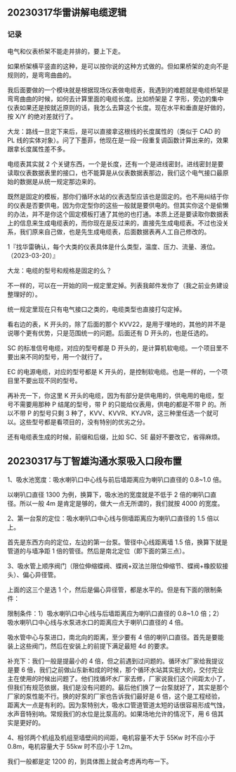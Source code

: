 ## 20230317华雷讲解电缆逻辑

### 记录

电气和仪表桥架不能走并排的，要上下走。

如果桥架横平竖直的这种，是可以按你说的这种方式做的。但如果桥架的走向不是规则的，是弯弯曲曲的。

我后面要做的一个模块就是根据现场仪表做电缆表，我遇到的难题就是电缆桥架是弯弯曲曲的时候，如何去计算里面的电缆长度。比如桥架是 Z 字形，旁边的集中仪表如果还是按就近原则的话，我怎么去算这个长度。现在水平和垂直是好做的，按 X/Y 的绝对差就行了。

大龙：路线一旦定下来后，是可以直接拿这根线的长度属性的（类似于 CAD 的 PL 线的实体对象）。问了下墨菲，他现在是一段一段重复调函数计算出来的，效果跟拿长度属性差不多。

电缆表其实就 2 个关键东西，一个是长度，还有一个是进线密封。进线密封是要读取仪表数据表里的接口，也不能算是从仪表数据表那边，我们这个电气接口最原始的数据是从统一规定那边来的。

既然是固定的模板，那你们循环水站的仪表选型应该也是固定的。也不用纠结于你的仪表是否要供电，因为你定型你的这些一般就是要供电的。但其实你这个是偷懒的办法，并不是你这个固定模板打通了其他的也打通。本质上还是要读取你数据表上的信息来生成电缆表的，而你现在是反过来的，直接先生成电缆表。不过也没关系，我们原来自己做，也是先生成电缆表，后面数据表再人工自己修改的。

1『找华雷确认，每个大类的仪表具体是什么类型，温度、压力、流量、液位。（2023-03-20）』

大龙：电缆的型号和规格是固定的么？

不一样的，可以在一开始的同一规定里定掉。列表我邮件发你了（我之前业务建设整理好的）。

统一规定里现在只有电气接口之类的，电缆类型也直接打勾定掉。

看右边的表，K 开头的，除了后面的那个 KVV22，是用于埋地的，其他的并不是说哪个更有优势，只是范围统一的问题。后面还有 D 开头的，也是任选的。

SC 的标准信号电缆，对应的型号都是 D 开头的，是计算机软电缆。一个项目里不要出来不同的型号，用一个就行了。

EC 的电源电缆，对应的型号都是 K 开头的，是控制软电缆。也是一样的，一个项目里不要出现不同的型号。

再补充一下，你这里 K 开头的电缆，因为有部分是供电用的，供电用的电缆，型号不需要用那种 P 结尾的型号，带 P 的只能给仪表用，供电的都是不带 P 的。所以不带 P 的型号只剩 3 种了，KVV、KVVR、KYJVR，这三种里任选一个就可以。这些型号都是看项目的，没有特别的优劣之分。

还有电缆表生成的时候，前缀和后缀，比如 SC、SE 最好不要改它，省得麻烦。

## 20230317与丁智雄沟通水泵吸入口段布置

1、吸水池宽度：吸水喇叭口中心线与前后墙距离应为喇叭口直径的 0.8~1.0 倍。

以喇叭口直径 1300 为例，换算下，吸水池的宽度就是不低于 2 倍的喇叭口直径。所以一般 4m 是肯定是够的，做大一点无所谓的，我们就按 4000 的宽度。

2、第一台泵的定位：吸水喇叭口中心线与侧墙距离应为喇叭口直径的 1.5 倍以上。

首先是东西方向的定位，左边的第一台泵。管径中心线距离墙 1.5 倍，换算下就是管道的与墙净距 1 倍的管径。然后是南北定位（即下面的第三点）。

3、吸水管上顺序阀门（限位伸缩蝶阀、蝶阀+双法兰限位伸缩节、蝶阀+橡胶软接头）、偏心异径管。

上面的这三个是选 1 个，然后是偏心异径管，都是水平的。但是有下面的限制条件：

限制条件：1）吸水喇叭口中心线与后墙距离应为喇叭口直径的 0.8~1.0 倍；2）吸水喇叭口中心线与水泵进水口的距离应大于喇叭口直径的 4 倍。

吸水管中心与泵进口，南北向的距离，至少要有 4 倍的喇叭口直径。首先是要能装上这些阀门，然后在安装上的前提下满足最短 4d 的要求。

补充下：我们一般是提最小的 4 倍，但之前遇到过问题的。循环水厂家给我提议是要 6 倍，我们之前做山东新和成的时候，那个循环水站其实挺大的，交付完业主在使用的时候出问题了。他们找循坏水厂家去修，厂家说我们这个间距太小了，但我们有规范依据，我们是没有问题的。最后他们换了一台泵就好了，其实是那个厂家的泵性能不行。换的好泵的厂家也告诉我们最好是 6 倍，这个是工程经验，距离大一点是有利的。因为泵特别大，吸水口管道管道太短的话很容易形成气蚀，水声音特别响。常规我们的水位是比泵高的。如果场地允许的情况下，用 6 倍其实是更好的。

4、相邻两个机组及机组至墙壁间的间距，电机容量不大于 55Kw 时不应小于 0.8m，电机容量大于 55kw 时不应小于 1.2m。

我们一般都是定 1200 的，到具体图上就会考虑再均布一下。